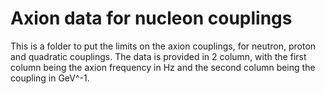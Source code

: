 # Axion data for nucleon couplings 


This is a folder to put the limits on the axion couplings, for neutron, proton and quadratic couplings. The data is provided in 2 column, with the first column being the axion frequency in Hz and the second column being the coupling in GeV^-1.

